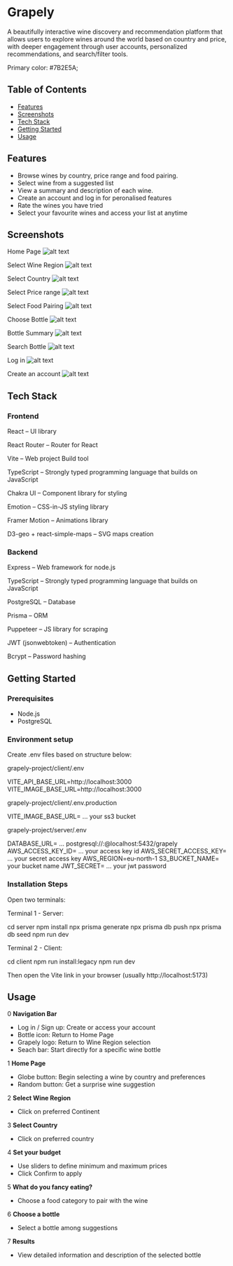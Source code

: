 # Grapely

A beautifully interactive wine discovery and recommendation platform that allows users to explore wines around the world based on country and price, with deeper engagement through user accounts, personalized recommendations, and search/filter tools.

Primary color: #7B2E5A;

## Table of Contents

- [Features](#features)
- [Screenshots](#screenshots)
- [Tech Stack](#tech-stack)
- [Getting Started](#getting-started)
- [Usage](#usage)


## Features

- Browse wines by country, price range and food pairing.
- Select wine from a suggested list
- View a summary and description of each wine.
- Create an account and log in for peronalised features
- Rate the wines you have tried
- Select your favourite wines and access your list at anytime

##  Screenshots

Home Page
![alt text](<docs/screenshots/Screenshot 2025-07-01 at 09.25.58.png>)

Select Wine Region
![alt text](<docs/screenshots/Screenshot 2025-07-01 at 09.26.21.png>)

Select Country
![alt text](<docs/screenshots/Screenshot 2025-07-01 at 09.26.42.png>)

Select Price range
![alt text](<docs/screenshots/Screenshot 2025-07-01 at 09.27.41.png>)

Select Food Pairing
![alt text](<docs/screenshots/Screenshot 2025-07-01 at 09.27.55.png>)

Choose Bottle
![alt text](<docs/screenshots/Screenshot 2025-07-01 at 09.28.58.png>)

Bottle Summary
![alt text](<docs/screenshots/Screenshot 2025-07-01 at 09.29.14.png>)

Search Bottle
![alt text](<docs/screenshots/Screenshot 2025-07-01 at 09.29.48.png>)

Log in
![alt text](<docs/screenshots/Screenshot 2025-07-01 at 09.30.12.png>)

Create an account
![alt text](<docs/screenshots/Screenshot 2025-07-01 at 09.32.54.png>)

##  Tech Stack

### Frontend

React – UI library

React Router – Router for React

Vite – Web project Build tool

TypeScript –  Strongly typed programming language that builds on JavaScript

Chakra UI – Component library for styling

Emotion – CSS-in-JS styling library

Framer Motion – Animations library

D3-geo + react-simple-maps – SVG maps creation


### Backend

Express – Web framework for node.js

TypeScript –  Strongly typed programming language that builds on JavaScript

PostgreSQL – Database

Prisma – ORM

Puppeteer – JS library for scraping

JWT (jsonwebtoken) – Authentication

Bcrypt – Password hashing


##  Getting Started

### Prerequisites

- Node.js
- PostgreSQL

### Environment setup

Create .env files based on structure below:

grapely-project/client/.env

VITE_API_BASE_URL=http://localhost:3000
VITE_IMAGE_BASE_URL=http://localhost:3000

grapely-project/client/.env.production

VITE_IMAGE_BASE_URL= ... your ss3 bucket

grapely-project/server/.env

DATABASE_URL= ... postgresql://<user>:<password>@localhost:5432/grapely
AWS_ACCESS_KEY_ID= ... your access key id
AWS_SECRET_ACCESS_KEY= ... your secret access key
AWS_REGION=eu-north-1
S3_BUCKET_NAME= your bucket name
JWT_SECRET= ... your jwt password

### Installation Steps

Open two terminals:

Terminal 1 - Server:

cd server
npm install
npx prisma generate
npx prisma db push
npx prisma db seed
npm run dev

Terminal 2 - Client:

cd client
npm run install:legacy
npm run dev

Then open the Vite link in your browser (usually http://localhost:5173)

## Usage

0 **Navigation Bar**
- Log in / Sign up: Create or access your account
- Bottle icon: Return to Home Page
- Grapely logo: Return to Wine Region selection
- Seach bar: Start directly for a specific wine bottle

1 **Home Page**
- Globe button: Begin selecting a wine by country and preferences
- Random button: Get a surprise wine suggestion

2 **Select Wine Region**
- Click on preferred Continent


3 **Select Country**
- Click on preferred country

4 **Set your budget**
- Use sliders to define minimum and maximum prices
- Click Confirm to apply

5 **What do you fancy eating?**
- Choose a food category to pair with the wine

6 **Choose a bottle**
- Select a bottle among suggestions

7 **Results**
- View detailed information and description of the selected bottle







